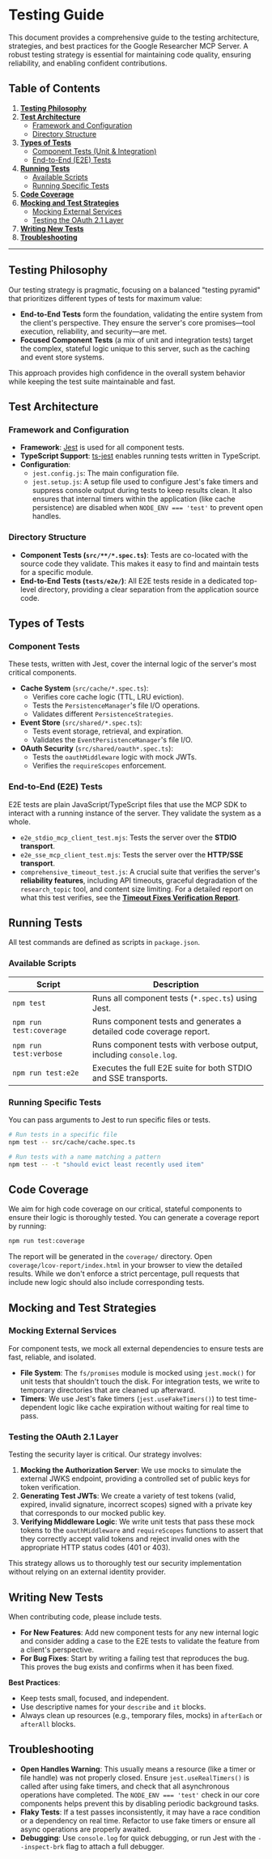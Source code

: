 # Testing Guide

This document provides a comprehensive guide to the testing architecture, strategies, and best practices for the Google Researcher MCP Server. A robust testing strategy is essential for maintaining code quality, ensuring reliability, and enabling confident contributions.

## Table of Contents

1.  [**Testing Philosophy**](#testing-philosophy)
2.  [**Test Architecture**](#test-architecture)
    -   [Framework and Configuration](#framework-and-configuration)
    -   [Directory Structure](#directory-structure)
3.  [**Types of Tests**](#types-of-tests)
    -   [Component Tests (Unit & Integration)](#component-tests)
    -   [End-to-End (E2E) Tests](#end-to-end-e2e-tests)
4.  [**Running Tests**](#running-tests)
    -   [Available Scripts](#available-scripts)
    -   [Running Specific Tests](#running-specific-tests)
5.  [**Code Coverage**](#code-coverage)
6.  [**Mocking and Test Strategies**](#mocking-and-test-strategies)
    -   [Mocking External Services](#mocking-external-services)
    -   [Testing the OAuth 2.1 Layer](#testing-the-oauth-21-layer)
7.  [**Writing New Tests**](#writing-new-tests)
8.  [**Troubleshooting**](#troubleshooting)

---

## Testing Philosophy

Our testing strategy is pragmatic, focusing on a balanced "testing pyramid" that prioritizes different types of tests for maximum value:

-   **End-to-End Tests** form the foundation, validating the entire system from the client's perspective. They ensure the server's core promises—tool execution, reliability, and security—are met.
-   **Focused Component Tests** (a mix of unit and integration tests) target the complex, stateful logic unique to this server, such as the caching and event store systems.

This approach provides high confidence in the overall system behavior while keeping the test suite maintainable and fast.

## Test Architecture

### Framework and Configuration

-   **Framework**: [Jest](https://jestjs.io/) is used for all component tests.
-   **TypeScript Support**: [ts-jest](https://kulshekhar.github.io/ts-jest/) enables running tests written in TypeScript.
-   **Configuration**:
    -   `jest.config.js`: The main configuration file.
    -   `jest.setup.js`: A setup file used to configure Jest's fake timers and suppress console output during tests to keep results clean. It also ensures that internal timers within the application (like cache persistence) are disabled when `NODE_ENV === 'test'` to prevent open handles.

### Directory Structure

-   **Component Tests (`src/**/*.spec.ts`)**: Tests are co-located with the source code they validate. This makes it easy to find and maintain tests for a specific module.
-   **End-to-End Tests (`tests/e2e/`)**: All E2E tests reside in a dedicated top-level directory, providing a clear separation from the application source code.

## Types of Tests

### Component Tests

These tests, written with Jest, cover the internal logic of the server's most critical components.

-   **Cache System** (`src/cache/*.spec.ts`):
    -   Verifies core cache logic (TTL, LRU eviction).
    -   Tests the `PersistenceManager`'s file I/O operations.
    -   Validates different `PersistenceStrategies`.
-   **Event Store** (`src/shared/*.spec.ts`):
    -   Tests event storage, retrieval, and expiration.
    -   Validates the `EventPersistenceManager`'s file I/O.
-   **OAuth Security** (`src/shared/oauth*.spec.ts`):
    -   Tests the `oauthMiddleware` logic with mock JWTs.
    -   Verifies the `requireScopes` enforcement.

### End-to-End (E2E) Tests

E2E tests are plain JavaScript/TypeScript files that use the MCP SDK to interact with a running instance of the server. They validate the system as a whole.

-   `e2e_stdio_mcp_client_test.mjs`: Tests the server over the **STDIO transport**.
-   `e2e_sse_mcp_client_test.mjs`: Tests the server over the **HTTP/SSE transport**.
-   `comprehensive_timeout_test.js`: A crucial suite that verifies the server's **reliability features**, including API timeouts, graceful degradation of the `research_topic` tool, and content size limiting. For a detailed report on what this test verifies, see the [**Timeout Fixes Verification Report**](./timeout-fixes-verification-report.md).

## Running Tests

All test commands are defined as scripts in `package.json`.

### Available Scripts

| Script                | Description                                                              |
| --------------------- | ------------------------------------------------------------------------ |
| `npm test`            | Runs all component tests (`*.spec.ts`) using Jest.                       |
| `npm run test:coverage` | Runs component tests and generates a detailed code coverage report.      |
| `npm run test:verbose`| Runs component tests with verbose output, including `console.log`.       |
| `npm run test:e2e`    | Executes the full E2E suite for both STDIO and SSE transports.           |

### Running Specific Tests

You can pass arguments to Jest to run specific files or tests.

```bash
# Run tests in a specific file
npm test -- src/cache/cache.spec.ts

# Run tests with a name matching a pattern
npm test -- -t "should evict least recently used item"
```

## Code Coverage

We aim for high code coverage on our critical, stateful components to ensure their logic is thoroughly tested. You can generate a coverage report by running:

```bash
npm run test:coverage
```

The report will be generated in the `coverage/` directory. Open `coverage/lcov-report/index.html` in your browser to view the detailed results. While we don't enforce a strict percentage, pull requests that include new logic should also include corresponding tests.

## Mocking and Test Strategies

### Mocking External Services

For component tests, we mock all external dependencies to ensure tests are fast, reliable, and isolated.

-   **File System**: The `fs/promises` module is mocked using `jest.mock()` for unit tests that shouldn't touch the disk. For integration tests, we write to temporary directories that are cleaned up afterward.
-   **Timers**: We use Jest's fake timers (`jest.useFakeTimers()`) to test time-dependent logic like cache expiration without waiting for real time to pass.

### Testing the OAuth 2.1 Layer

Testing the security layer is critical. Our strategy involves:

1.  **Mocking the Authorization Server**: We use mocks to simulate the external JWKS endpoint, providing a controlled set of public keys for token verification.
2.  **Generating Test JWTs**: We create a variety of test tokens (valid, expired, invalid signature, incorrect scopes) signed with a private key that corresponds to our mocked public key.
3.  **Verifying Middleware Logic**: We write unit tests that pass these mock tokens to the `oauthMiddleware` and `requireScopes` functions to assert that they correctly accept valid tokens and reject invalid ones with the appropriate HTTP status codes (401 or 403).

This strategy allows us to thoroughly test our security implementation without relying on an external identity provider.

## Writing New Tests

When contributing code, please include tests.

-   **For New Features**: Add new component tests for any new internal logic and consider adding a case to the E2E tests to validate the feature from a client's perspective.
-   **For Bug Fixes**: Start by writing a failing test that reproduces the bug. This proves the bug exists and confirms when it has been fixed.

**Best Practices**:
-   Keep tests small, focused, and independent.
-   Use descriptive names for your `describe` and `it` blocks.
-   Always clean up resources (e.g., temporary files, mocks) in `afterEach` or `afterAll` blocks.

## Troubleshooting

-   **Open Handles Warning**: This usually means a resource (like a timer or file handle) was not properly closed. Ensure `jest.useRealTimers()` is called after using fake timers, and check that all asynchronous operations have completed. The `NODE_ENV === 'test'` check in our core components helps prevent this by disabling periodic background tasks.
-   **Flaky Tests**: If a test passes inconsistently, it may have a race condition or a dependency on real time. Refactor to use fake timers or ensure all async operations are properly awaited.
-   **Debugging**: Use `console.log` for quick debugging, or run Jest with the `--inspect-brk` flag to attach a full debugger.
